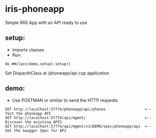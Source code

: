 # iris-phoneapp

Simple IRIS App with an API ready to use

## setup:

- Imports classes
- Run:

```
do ##class(demo.setup).setup()
```

Set DispacthClass at /phoneapp/api csp application

## demo:
- Use POSTMAN or similar to send the HTTP requests

``` 
GET http://localhost:57774/phoneapp/api/phones					<-- Test the phoneapp API
GET http://localhost:57774/api/mgmnt/ 							<-- Discover the existing APIS
GET http://localhost:57774/api/mgmnt/v1/DEMO/spec/phoneapp/api	<-- Get the Swagger Spec for API
```
